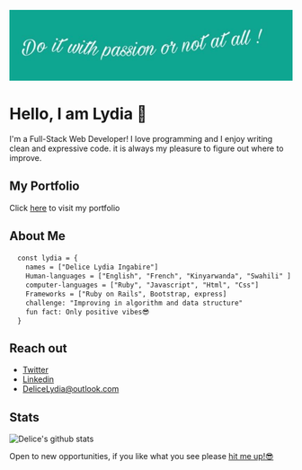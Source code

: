 ![screenshot](./pass.jpeg)


# Hello, I am Lydia 👋

I'm a Full-Stack Web Developer! I love programming and I enjoy writing clean and expressive code. it is always my pleasure to figure out where to improve.

## My Portfolio

Click [here](https://delicelydia.github.io/my_portfolio/) to visit my portfolio


## About Me
```
  const lydia = {
    names = ["Delice Lydia Ingabire"]
    Human-languages = ["English", "French", "Kinyarwanda", "Swahili" ]
    computer-languages = ["Ruby", "Javascript", "Html", "Css"]
    Frameworks = ["Ruby on Rails", Bootstrap, express]
    challenge: "Improving in algorithm and data structure"
    fun fact: Only positive vibes😎
  }
```

## Reach out

- [Twitter](https://twitter.com/IngabireLydia3)
- [Linkedin](https://www.linkedin.com/in/delice-lydia/) 
- [DeliceLydia@outlook.com]("")

## Stats

![Delice's github stats](https://github-readme-stats.vercel.app/api?username=DeliceLydia)

Open to new opportunities, if you like what you see please [hit me up!😎]("")


